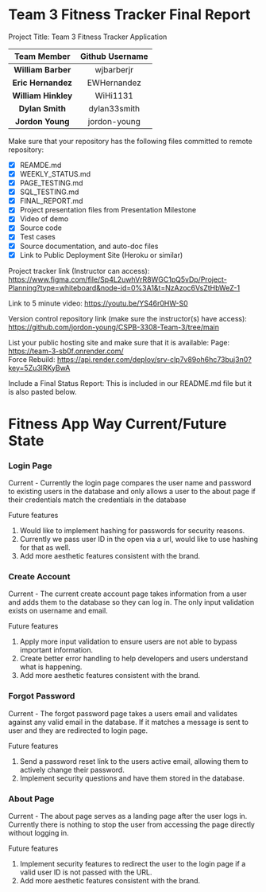 # Team 3 Fitness Tracker Final Report

Project Title: Team 3 Fitness Tracker Application

| Team Member | Github Username |
| :---: | :---: |
| **William Barber** | wjbarberjr | 
| **Eric Hernandez** | EWHernandez |
| **William Hinkley** | WiHi1131 |  
| **Dylan Smith** | dylan33smith |
| **Jordon Young** | jordon-young |

Make sure that your repository has the following files committed to remote repository:
- [X] REAMDE.md
- [X] WEEKLY_STATUS.md
- [X] PAGE_TESTING.md
- [X] SQL_TESTING.md
- [X] FINAL_REPORT.md
- [X] Project presentation files from Presentation Milestone
- [X] Video of demo
- [X] Source code
- [X] Test cases
- [X] Source documentation, and auto-doc files
- [X] Link to Public Deployment Site (Heroku or similar)

Project tracker link (Instructor can access): https://www.figma.com/file/Sp4L2uwhVrR8WGC1pQ5vDp/Project-Planning?type=whiteboard&node-id=0%3A1&t=NzAzoc6VsZtHbWeZ-1

Link to 5 minute video: https://youtu.be/YS46r0HW-S0

Version control repository link (make sure the instructor(s) have access): https://github.com/jordon-young/CSPB-3308-Team-3/tree/main


List your public hosting site and make sure that it is available: 
Page: https://team-3-sb0f.onrender.com/  
Force Rebuild: https://api.render.com/deploy/srv-clp7v89oh6hc73buj3n0?key=5Zu3lRKyBwA

Include a Final Status Report: This is included in our README.md file but it is also pasted below.

# Fitness App Way Current/Future State

### Login Page

Current - Currently the login page compares the user name and password to existing users in the database and only allows a user to the about page if their credentials match the credentials in the database

Future features
1. Would like to implement hashing for passwords for security reasons.
2. Currently we pass user ID in the open via a url, would like to use hashing for that as well.
3. Add more aesthetic features consistent with the brand.

### Create Account

Current - The current create account page takes information from a user and adds them to the database so they can log in. The only input validation exists on username and email. 

Future features
1. Apply more input validation to ensure users are not able to bypass important information.
2. Create better error handling to help developers and users understand what is happening.
3. Add more aesthetic features consistent with the brand.

### Forgot Password

Current - The forgot password page takes a users email and validates against any valid email in the database. If it matches a message is sent to user and they are redirected to login page.

Future features
1. Send a password reset link to the users active  email, allowing them to actively change their password.
2. Implement security questions and have them stored in the database.

### About Page

Current - The about page serves as a landing page after the user logs in. Currently there is nothing to stop the user from accessing the page directly without logging in. 

Future features
1. Implement security features to redirect the user to the login page if a valid user ID is not passed with the URL.
2. Add more aesthetic features consistent with the brand.
